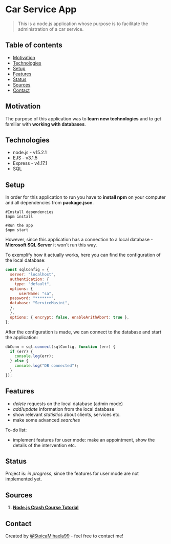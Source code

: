 
# Car Service App
> This is a node.js application whose purpose is to facilitate the administration of a car service.

## Table of contents
* [Motivation](#motivation)
* [Technologies](#technologies)
* [Setup](#setup)
* [Features](#features)
* [Status](#status)
* [Sources](#sources)
* [Contact](#contact)

## Motivation

The purpose of this application was to **learn new technologies** and to get familiar with **working with databases**.

## Technologies
* node.js -  v15.2.1
* EJS - v3.1.5
* Express - v4.17.1
* SQL

## Setup

In order for this application to run you have to **install npm** on your computer and all dependencies from **package.json**.
```
#Install dependencies 
$npm install

#Run the app
$npm start
```
However, since this application has a connection to a local database - **Microsoft SQL Server** it won't run this way.

To exemplify how it actually works, here you can find the configuration of the local database:
```javascript
const sqlConfig = {  
  server: "localhost",  
  authentication: {  
    type: "default",  
  options: {  
      userName: "sa",  
  password: "*******",  
  database: "ServiceMasini",  
  },  
  },  
  options: { encrypt: false, enableArithAbort: true },  
};
```
After the configuration is made, we can connect to the database and start the application:
```javascript
dbConn = sql.connect(sqlConfig, function (err) {  
  if (err) {  
    console.log(err);  
  } else {  
    console.log("DB connected");  
  }  
});
```
## Features
* *delete* requests on the local database (admin mode)
* *add*/*update* information from the local database
* show relevant *statistics* about clients, services etc.
* make some advanced *searches*

To-do list:
* implement features for user mode: make an appointment, show the details of the intervention etc.

## Status
Project is: _in progress_, since the features for user mode are not implemented yet.

## Sources

1. **[Node.js Crash Course Tutorial](https://www.youtube.com/playlist?list=PL4cUxeGkcC9jsz4LDYc6kv3ymONOKxwBU)**

## Contact
Created by [@StoicaMihaela99](https://github.com/MihaelaStoica99) - feel free to contact me!